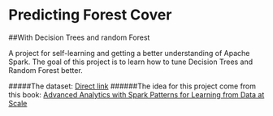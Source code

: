 # Predicting Forest Cover 
##With Decision Trees and random Forest

A project for self-learning and getting a better understanding of Apache Spark.
The goal of this project is to learn how to tune Decision Trees and Random Forest better.

#####The dataset: [Direct link](https://archive.ics.uci.edu/ml/machine-learning-databases/covtype/)
######The idea for this project come from this book: [Advanced Analytics with Spark Patterns for Learning from Data at Scale](http://shop.oreilly.com/product/0636920035091.do)
